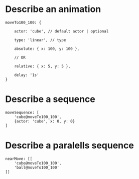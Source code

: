 # Describe an animation
    
    moveTo100_100: {
        
        actor: 'cube', // default actor | optional
    
        type: 'linear', // type
    
        absolute: { x: 100, y: 100 },
    
        // OR
    
        relative: { x: 5, y: 5 },
    
        delay: '1s'
    }

# Describe a sequence

    moveSequence: [
        'cube@moveTo100_100',
        {actor: 'cube', x: 0, y: 0}
    ]

# Describe a paralells sequence

    nearMove: [[
        'cube@moveTo100_100',
        'ball@moveTo100_100'
    ]]
